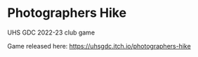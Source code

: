 # Photographers Hike
 UHS GDC 2022-23 club game
 
 Game released here: https://uhsgdc.itch.io/photographers-hike
